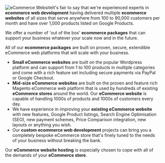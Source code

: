 
![](/assets/img/basket_key.jpg "eCommerce Website")It's fair to say that
we're experienced experts in **ecommerce web development** having
delivered multiple **ecommerce websites** of all sizes that serve
anywhere from 100 to 90,000 customers per month and have over 1,000
products listed on Google Products.

We offer a number of 'out of the box' **ecommerce packages** that can
support your business whatever your scale now and in the future.

All of our **ecommerce packages** are built on proven, secure,
extendible eCommerce web platforms that will scale with your business.

- **Small eCommerce websites** are built on the popular Wordpress
  platform and can support from 1 to 100 products in multiple
  categories and come with a rich feature set including secure
  payments via PayPal or Google Checkout.
- **Mid-size eCommerce websites** are built on the proven and feature
  rich Magento eCommerce web platform that is used by hundreds of
  existing **eCommerce stores** around the world. Our **eCommerce
  website** is capable of handling 1000s of products and 1000s of
  customers every day.
- We have experience in improving your **existing eCommerce website**
  with new features, Google Product listings, Search Engine
  Optimisation (SEO), new payment schemes, Price Comparison
  integration, new layouts or anything you wish.
- Our **custom ecommerce web development** projects can bring you a
  completely bespoke eCommerce store that's finely tuned to the needs
  of your business without breaking the bank.

Our **eCommerce website hosting** is especially chosen to cope with all
of the demands of your **eCommerce store**.
